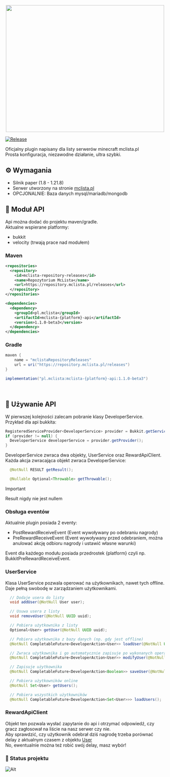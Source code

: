 <p align="center">
  <img src="https://i.imgur.com/ngXnPK7.png" width="500" height="400">
</p>

[![Release](https://img.shields.io/github/v/release/kerpsondev/mclista-plugin.svg)](https://github.com/kerpsondev/mclista-plugin/releases)

Oficjalny plugin napisany dla listy serwerów minecraft mclista.pl
<br>
Prosta konfiguracja, niezawodne działanie, ultra szybki.
<br>

## ⚙️ Wymagania 

- Silnik paper (1.8 - 1.21.8)
- Serwer utworzony na stronie [mclista.pl](https://mclista.pl)
- OPCJONALNIE: Baza danych mysql/mariadb/mongodb

## 💛 Moduł API

Api można dodać do projektu maven/gradle.
<br>
Aktualne wspierane platformy:
- bukkit
- velocity (trwają prace nad modułem)

### Maven

```xml
<repositories>
  <repository>
    <id>mclista-repository-releases</id>
    <name>Repozytorium McLista</name>
    <url>https://repository.mclista.pl/releases</url>
  </repository>
</repositories>

<dependencies>
  <dependency>
    <groupId>pl.mclista</groupId>
    <artifactId>mclista-{platform}-api</artifactId>
    <version>1.1.0-beta3</version>
  </dependency>
</dependencies>
```

### Gradle
```gradle
maven {
    name = "mclistaRepositoryReleases"
    url = uri("https://repository.mclista.pl/releases")
}

implementation("pl.mclista:mclista-{platform}-api:1.1.0-beta3")
```
<br>

## 🤖 Używanie API

W pierwszej kolejności zalecam pobranie klasy DeveloperService.
<br>
Przykład dla api bukkita:

```java
RegisteredServiceProvider<DeveloperService> provider = Bukkit.getServicesManager().getRegistration(DeveloperService.class);
if (provider != null) {
  DeveloperService developerService = provider.getProvider();
}
```

DeveloperService zwraca dwa objekty, UserService oraz RewardApiClient.
<br>
Każda akcja zwracająca objekt zwraca DeveloperService:
```java
  @NotNull RESULT getResult();

  @Nullable Optional<Throwable> getThrowable();
```
> [!IMPORTANT]
> Result nigdy nie jest nullem

### Obsługa eventów

Aktualnie plugin posiada 2 eventy:
- PostRewardReceiveEvent (Event wywoływany po odebraniu nagrody)
- PreRewardReceiveEvent (Event wywoływany przed odebraniem, można anulować akcję odbioru nagrody i ustawić własne warunki)

Event dla każdego modułu posiada przedrostek {platform} czyli np. BukkitPreRewardReceiveEvent.
<br>

### UserService

Klasa UserService pozwala operować na użytkownikach, nawet tych offline.
<br>
Daje pełną swobodę w zarządzaniem użytkownikami.

```java
  // Dodaje usera do listy
  void addUser(@NotNull User user);

  // Usuwa usera z listy
  void removeUser(@NotNull UUID uuid);

  // Pobiera użytkownika z listy
  Optional<User> getUser(@NotNull UUID uuid);

  // Pobiera użytkownika z bazy danych (np. gdy jest offline)
  @NotNull CompletableFuture<DeveloperAction<User>> loadUser(@NotNull UUID uuid);

  // Zwraca użytkownika i go automatycznie zapisuje po wykonanych operacjach
  @NotNull CompletableFuture<DeveloperAction<User>> modifyUser(@NotNull UUID uuid, @NotNull Consumer<User> userConsumer);

  // Zapisuje użytkownika
  @NotNull CompletableFuture<DeveloperAction<Boolean>> saveUser(@NotNull User user);

  // Pobiera użytkowników online
  @NotNull Set<User> getUsers();

  // Pobiera wszystkich użytkowników
  @NotNull CompletableFuture<DeveloperAction<Set<User>>> loadUsers();
```

### RewardApiClient

Objekt ten pozwala wysłać zapytanie do api i otrzymać odpowiedź, czy gracz zagłosował na liście na nasz serwer czy nie.
<br>
Aby sprawdzić, czy użytkownik odebrał dziś nagrodę trzeba porównać delay z aktualnym czasem z objektu [User](#userservice)
<br>
No, ewentualnie można też robić swój delay, masz wybór!

### 💛 Status projektu
![Alt](https://repobeats.axiom.co/api/embed/70650ca5fb9b12b8f5921304cf89af4fc8861c42.svg "Repobeats analytics image")
